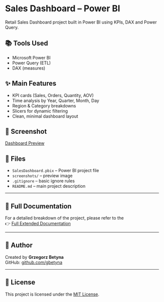 # Sales Dashboard – Power BI

Retail Sales Dashboard project built in Power BI using KPIs, DAX and Power Query.

## 📚 Tools Used
- Microsoft Power BI  
- Power Query (ETL)  
- DAX (measures)  

## ✨ Main Features
- KPI cards (Sales, Orders, Quantity, AOV)  
- Time analysis by Year, Quarter, Month, Day  
- Region & Category breakdowns  
- Slicers for dynamic filtering  
- Clean, minimal dashboard layout  

## 📸 Screenshot

[Dashboard Preview](SalesDashboard_PowerBI/screenshots/dashboard_preview.png)


## 📁 Files
- `SalesDashboard.pbix` – Power BI project file  
- `screenshots/` – preview image  
- `.gitignore` – basic ignore rules  
- `README.md` – main project description  

---

## 📄 Full Documentation

For a detailed breakdown of the project, please refer to the  
👉 [Full Extended Documentation](SalesDashboard_PowerBI/README.md)

---

## 👤 Author

Created by **Grzegorz Betyna**  
GitHub: [github.com/gbetyna](https://github.com/gbetyna)  

---

## 📄 License

This project is licensed under the [MIT License](LICENSE).


